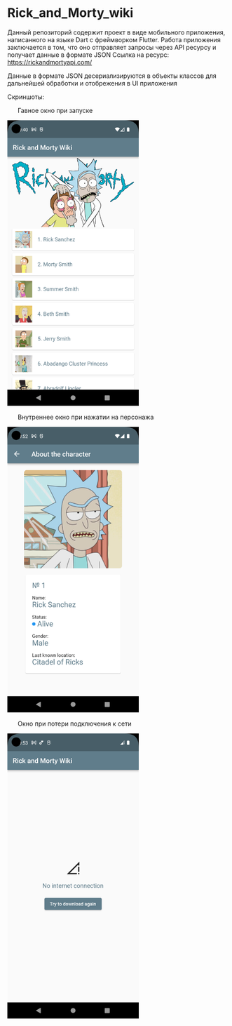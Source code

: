 # Rick_and_Morty_wiki
Данный репозиторий содержит проект в виде мобильного приложения, написанного на языке Dart с фреймворком Flutter.
Работа приложения заключается в том, что оно отправляет запросы через API ресурсу и получает данные в формате JSON
Ссылка на ресурс: 
https://rickandmortyapi.com/ 

Данные в формате JSON десериализируются в объекты классов для дальнейшей обработки и отобрежения в UI приложения

<p>Скриншоты:</p>
<ul>Гавное окно при запуске</ul>
<img src="main/assets/images/main_page.png" alt="drawing" width="300"/>
<br>
<ul>Внутреннее окно при нажатии на персонажа</ul>
<img src="main/assets/images/inner_page.png" alt="drawing" width="300"/>
<br>
<ul>Окно при потери подключения к сети</ul>
<img src="main/assets/images/non_connection_error.png" alt="drawing" width="300"/>
